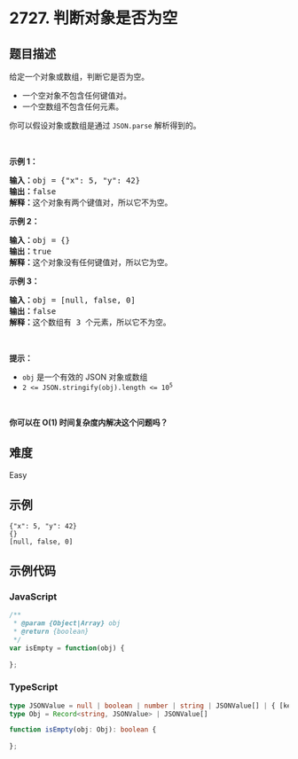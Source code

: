 # 2727. 判断对象是否为空

## 题目描述

<p>给定一个对象或数组，判断它是否为空。</p>

<ul>
	<li>一个空对象不包含任何键值对。</li>
	<li>一个空数组不包含任何元素。</li>
</ul>

<p>你可以假设对象或数组是通过 <code>JSON.parse</code> 解析得到的。</p>

<p>&nbsp;</p>

<p><strong class="example">示例 1：</strong></p>

<pre>
<b>输入：</b>obj = {"x": 5, "y": 42}
<b>输出：</b>false
<b>解释：</b>这个对象有两个键值对，所以它不为空。
</pre>

<p><strong class="example">示例 2：</strong></p>

<pre>
<b>输入：</b>obj = {}
<b>输出：</b>true
<b>解释：</b>这个对象没有任何键值对，所以它为空。
</pre>

<p><strong class="example">示例 3：</strong></p>

<pre>
<b>输入：</b>obj = [null, false, 0]
<b>输出：</b>false
<b>解释：</b>这个数组有 3 个元素，所以它不为空。
</pre>

<p>&nbsp;</p>

<p><strong>提示：</strong></p>

<ul>
	<li><code>obj</code> 是一个有效的 JSON 对象或数组</li>
	<li><code>2 &lt;= JSON.stringify(obj).length &lt;= 10<sup>5</sup></code></li>
</ul>

<p>&nbsp;</p>
<strong>你可以在 O(1) 时间复杂度内解决这个问题吗？</strong>

## 难度

Easy

## 示例

```
{"x": 5, "y": 42}
{}
[null, false, 0]
```

## 示例代码

### JavaScript

```javascript
/**
 * @param {Object|Array} obj
 * @return {boolean}
 */
var isEmpty = function(obj) {
    
};
```

### TypeScript

```typescript
type JSONValue = null | boolean | number | string | JSONValue[] | { [key: string]: JSONValue };
type Obj = Record<string, JSONValue> | JSONValue[]

function isEmpty(obj: Obj): boolean {
    
};
```

